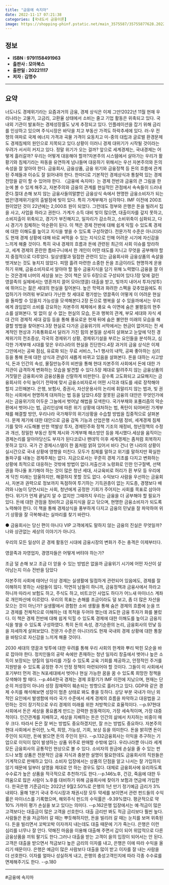 ```yaml
---
title: "금융에 속지마"
date: 2022-11-17 07:21:38
categories: [국내도서 금융이론]
image: https://shopping-phinf.pstatic.net/main_3575587/35755877628.20221110172448.jpg
---
```


## **정보**

- **ISBN : 9791158491963**
- **출판사 : 모아북스**
- **출판일 : 20221117**
- **저자 : 김명수**

------



## **요약**

너도나도 경제위기라는 요즘과거의 금융, 경제 상식은 이제 그만!2022년 11월 현재 우리나라는 고물가, 고금리, 고환율 상태에서 소비는 줄고 기업 활동은 위축되고 있다. 국내외 기관이 발표하는 경제성장률도 낮게 추정되고 있다. 인플레이션을 잡기 위해 금리를 인상하고 있으며 주식시장은 바닥을 치고 부동산 가격도 하락추세에 있다. 러-우 전쟁의 여파로 국제 에너지 가격과 곡물 가격이 요동치고 미-중의 대립과 글로벌 환경문제도 경제침체의 원인으로 지목되고 있다.상황이 이러니 경제 대위기가 시작될 것이라는 우려가 서서히 커지고 있다. 정말 위기가 오는 걸까? 앞으로 세계경제는, 국내경제는 어떻게 흘러갈까? 우리는 어떻게 대응해야 할까?자본주의 시스템에서 살아가는 우리가 활황기와 침체기라는 파동을 유연하게 넘나들며 대응하기 위해서는 우선 자본주의와 돈의 속성을 잘 알아야 한다. 금융회사, 금융상품, 금융 위기와 금융정책 등 돈의 흐름에 관계된 주체들과 이슈도 잘 읽어내야 한다. 한마디로 기본적인 경제상식과 통찰력 있는 경제 전망을 같이 할 수 있어야 한다. 〈금융에 속지마〉는 경제 전반과 금융의 큰 그림을 한눈에 볼 수 있게 해주고, 자본주의와 금융의 관계를 현실적인 관점에서 속속들이 드러내준다.절대 손해 보지 않는 금융사들의말뿐인 금융상식 속에서 현명한 금융소비자가 되는 법은!경제위기설의 출발점에 빚이 있다. 특히 가계부채가 심각하다. IMF 이전에 200조 원이었던 것이 22년에는 2,000조 원이 되었다. 그런데도 정부와 은행은 돈을 빌려서 집을 사고, 사업을 하라고 권한다. 가계가 소득 대비 빚이 많으면, 대출이자를 갚지 못하고, 소비지출이 위축되고, 경기가 부진해지고, 일자리가 감소하고, 소비위축이 심화되고, 다시 경기가 침체하는 악순환이 된다. 이 책은 경제 전반에 대해 쉽게 익힐 수 있도록 경제에 대한 이해도를 높이고 지식을 쌓을 수 있도록 구성하였다. 전문가적 수준은 아니더라도 현재 경제 상황에 대해 바로 써먹을 수 있는 지식으로 인해 어려운 시기에 자신감을 느끼게 해줄 것이다. 특히 국내 경제의 흐름과 돈에 관련된 최근의 사회 이슈를 망라하고, 세계 경제의 혼란한 틈바구니에서 한 개인이 어떤 태도를 지니고 무엇을 공부해야 할지 중점적으로 다루었다. 일상생활과 밀접한 관련이 있는 금융회사와 금융상품의 속살을 벗겨보는 것도 놓치지 않았다. 피땀 흘려 마련한 소중한 돈을 조금이라도 현명하게 운용하기 위해, 금융소비자로서 알아야 할 필수 금융지식을 담기 위해 노력했다.금융을 잘 아는 것은경제 너머의 세상을 보는 것이 책은 모두 6장으로 구성되어 있다.1장 덫에 걸린 영끌족의 실체에서는 영혼까지 끌어 모아(영끌) 대출을 받고, 빚까지 내어서 투자(빚투)에 뛰어드는 젊은 세대의 현실을 짚어본다. 높은 학력과 화려한 스펙을 갖추었음에도 취업하기가 어려워 부모보다 가난한 첫 세대로 평가받는 영끌족이 어떻게 이 어려운 현실을 돌파할 수 있을지 가능성을 모색해본다.2장 돈으로 행복을 살 수 있을까에서는 우리에게 끊임없이 소비를 강요하는 자본주의 체제에서 풍요 속 이면에 숨은 불평등의 현주소를 살펴본다. 빚 없이 살 수 없는 현실의 모습, 돈과 행복의 관계, 부모 세대와 자식 세대 간의 경제적 세대 갈등 등을 통해 풍요로운 현재 뒤에 숨은 불안한 미래의 모습을 해결할 방법을 찾아본다.3장 현실로 다가온 금융위기의 서막에서는 현금이 없어지는 전 세계적인 현상과 기축통화로서 달러가 가진 힘의 본질을 상세히 살펴보고 눈앞에 닥친 경제위기의 전조증상, 각국의 경제위기 상황, 경제위기설을 부르는 요인들을 분석하고, 심각한 가계부채 시대를 맞은 우리나라의 현실을 진단한다.4장 과거의 금융 상식은 이제 그만에서는 공짜 점심, 유료화 되는 무료 서비스, 1+1 행사의 내막, 공짜 좋아하는 심리 등을 통해 돈에 대한 상식과 관념이 새롭게 바뀌고 있음을 살펴본다. 돈을 대하는 사고방식, 돈과 인간의 속성, 물질만능주의 비판을 통해 현대 자본주의 사회에서 돈에 대한 가치관이 급격하게 변화하는 모습을 발견할 수 있다.5장 제대로 알려주지 않는 금융상품의 거짓말은 금융회사와 금융상품을 신랄하게 비판한다. 갈수록 고도화되고 교묘해지는 금융회사의 수익 늘이기 전략에 맞서 금융소비자로서 어떤 시각과 태도를 새로 장착해야 할지 고민해본다. 은행, 보험사, 증권사, 자산운용사의 논리에 휘말리지 않는 법과, 빚 권하는 사회에서 현명하게 대처하는 법 등을 담았다.6장 잘못된 금융의 대안은 무엇인가에서는 금융위기의 어두운 그늘에서 벗어날 해법을 모색한다. 국가부채와 포퓰리즘의 악순환에서 벗어나는 법, 금리인상에 따른 위기 상황에 대처하는 법, 폭탄이 되어버린 가계부채를 해결할 방안, 우리나라 국가채무의 위기상황을 수습할 방법을 집중적으로 살펴본다. 문제 제기에 대한 대안으로 금융 감독 기능과 산업은행 시스템 정비, 세계경제 침체기를 맞아 시도해볼 만한 역발상 투자, 경제민주화 정책 기조의 재정비, 청년정책의 수정과 개선, 정밀한 부동산 정책 제시와 가계부채 해소방안 등을 제시했다.세상을 움직이는 경제논리를 알아야당신도 부자가 된다코로나 팬데믹 이후 세계경제는 좀처럼 회복하지 못하고 있다. 국가 간 경제시스템이 한 몸처럼 얽혀 있어서 바다 건너 먼 나라의 상황이 실시간으로 국내 상황에 영향을 미친다. 모두가 침체를 말하고 위기를 말하지만 확실한 돌파구를 내놓는 경제주체는 없다. 지금으로서는 꾸준히 경제 기초를 다지고 변화하는 상황에 최적으로 대응하는 것밖에 방법이 없다.저출산과 노령화로 인한 인구절벽, 선택권을 하나둘 포기해야 하는 것이 많은 청년 세대, 사교육비로 허리가 휜 부모 등 우리에게 닥친 미래는 암울하지만, 해결하지 못할 것도 없다. 수익보다 사람을 우선하는 금융회사, 자본과 권력으로 정보까지 독점하여 투기하는 기득권층이 없는 지도층, 경쟁보다 배려와 나눔이 당연시되는 사회, 청년에게 공정한 기회가 주어지는 사회를 목표로 삼아야 한다. 위기가 언제 끝날지 알 수 없지만 그때까지 우리는 금융을 더 공부해야 할 필요가 있다. 돈에 대한 관점을 정비하고 금융지식을 갈고 닦으며, 현명한 금융소비자가 되도록 노력해야 한다. 이 책을 통해 경제상식을 풍부하게 다지고 금융의 민낯을 잘 파악하여 위기 상황을 잘 극복해내는 실마리를 찾기 바란다.

● 금융회사는 당신 편이 아니다
VIP 고객에게도 말하지 않는 금융의 진실은 무엇일까?
나와 상관없는 세상의 이야기가 아니다.

우리의 모든 일상이 곧 경제 활동인 시대에
금융시장의 변화가 주는 충격은 이제부터다.

영끌족과 자영업자, 경영자들은 어떻게 버텨야 하는가?

조금 덜 손해 보고 조금 더 얻을 수 있는 방법은 없을까
금융위기 시기에 어떤 자산이 살아남는지 이슈 전반을 담았다

자본주의 사회에 태어난 이상 경제는 실생활에 밀접하게 관련되어 있음에도, 경제를 잘 이해하지 못하는 사람들이 많다. 막연히 남들이 하니까, 금융정책과 금융사에서 하라고 하니까 따라서 보험도 하고, 주식도 하고, 비트코인 사업도 하다가 어느새 마이너스 계좌로 개인파산에 이르렀다. 우리의 목표는 손해를 조금이라도 덜 보고, 좀 더 많은 자산을 모으는 것이 아닌가? 실생활에서 경험한 소비 생활을 통해 숨은 경제의 흐름에 눈을 뜨고 경제를 전체적으로 이해하는 데 목적을 두어야 했는데 과도한 금융 투자가 화를 불렀다.
이 책은 경제 전반에 대해 쉽게 익힐 수 있도록 경제에 대한 이해도를 높이고 금융지식을 쌓을 수 있도록 구성하였다. 특히 돈의 속성, 경기순환의 논리, 금융회사의 민낯 등을 자세하게 살펴보았다. 전문가 수준은 아니더라도 현재 국내외 경제 상황에 대한 통찰을 바탕으로 자신감을 느끼게 해줄 것이다.

2030 세대의 영끌과 빚투에 대한 우려를 통해 우리 사회의 한계와 뿌리 박힌 모순을 바로 잡아야 한다. 정치인들의 공략 속에만 존재하는 청년 일자리 창출에서 벗어나 높은 소득이 보장되는 양질의 일자리를 가질 수 있도록 교육 기회를 제공하고, 안정적인 주거를 지원받을 수 있도록 공정한 주거 안정 정책이 마련되어야 할 것이다. 그들이 이 사회에서 포기부터 먼저 겪는 N포세대에서 벗어나 현실 가능한 꿈을 꿈 수 있도록 희망찬 정책을 모색해야 할 때다. --p.464한국 경제는 경제 호황기가 IMF 이전에 지났으며, 현재는 단순히 저성장이 아니라 성장 잠재력이 훼손되는 방향으로 흘러가고 있다. GDP와 같은 경제 수치를 해석해보면 성장이 멈춘 상태로 봐도 좋을 듯하다. 상당 부분 국내가 아닌 외적인 요인에서 발생함에 따라 국가 수준에서 세계 경제의 흐름을 파악하고 대응법을 고민하는 것이 장기적으로 우리 경제의 미래를 위한 처방책으로 효율적이다. --p.97현대 사회에서 돈은 세상을 풍요롭게 만드는 강력한 원동력이자, 가장 세속적이며, 가장 대중적이다. 인간관계를 지배하고, 세상을 지배하는 돈은 인간의 삶에서 차지하는 비중이 매우 크다. 따라서 돈은 잘 버는 방법도 중요하겠지만, 잘 쓰는 방법도 중요하다. 자본주의 현대 사회에서 돈이란, 노력, 희망, 가능성, 기회, 보상 등을 의미한다. 돈을 밝히면 돈이 주인이 되지만, 돈에 밝으면 돈의 주인이 된다. --p.132금융회사는 이익을 추구하는 기업으로 이익이 많이 발생하는 상품 위주로 판매할 수밖에 없다. 우리나라뿐 아니라 세계 모든 금융회사의 공통적인 현상으로 볼 수 있다. 소비자의 원금에 손실을 줄 수 있는 펀드나 보험 상품은 전문적인 금융 지식과 충분한 설명이 필요한데도 금융회사의 직원들은 기계적으로 판매하고 있다. 소비자 입장에서는 상품의 단점을 알고 나서는 잘 가입하지 않기 때문에 일부러 설명을 제대로 안 하는 경우도 많다. 대체로 금융회사에 유리하도록 수수료가 높은 상품을 적극적으로 추천하기도 한다.--p.146노후, 건강, 죽음에 대한 두려움으로 많은 사람이 노후를 대비하기 위해 금융회사에 찾아가 보험과 연금에 가입한다. 한국은행 기준금리는 2022년 9월2.50%로 은행의 1년 만기 정기예금 금리가 3% 내외다. 올해 1분기 국내 주식시장과 채권시장 모두 약세를 보이면서 관련 펀드들의 수익률은 마이너스를 기록했으며, 해외주식 펀드의 수익률은 -9.39%였다. 평균적으로 약 10% 가까이 평가 손실을 보고 있다는 의미다. --p.162은행 입장에서는 예·적금이 많은 고객보다는 대출금이 많은 고객을 선호한다. 대출 금리만 봐도 적금 금리보다 훨씬 높다. 사람들은 돈을 저금하러 갈 때는 뿌듯해하지만, 돈을 빌리러 갈 때는 눈치를 보며 위축된다. 돈을 빌리면서 꼬박꼬박 이자까지 내는데도 대출 때문에 기가 죽는다. 은행은 이런 심리를 너무나 잘 안다. 약해진 마음을 이용해 대출해 주면서 갑이 되어 위압적으로 다른 금융상품을 끼워 팔기도 한다.그러나 대출을 받는 고객이 을의 입장이 되어서는 안 된다. 고객은 대출을 받으면서 적금보다 높은 금리의 이자를 내고, 은행은 이에 따라 수익을 올리기 때문이다. 은행은 예금이 많은 사람보다 대출을 많이 받고 이자를 잘 내는 사람을 더 선호한다. 이자를 얼마나 성실하게 내고, 은행의 충성고객인지에 따라 각종 수수료를 면제해주기도 한다. --p.180

------

#금융에 속지마


